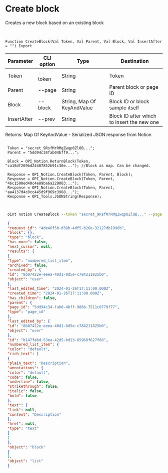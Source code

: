 ﻿---
sidebar_position: 1
---

# Create block
 Creates a new block based on an existing block


<br/>


`Function CreateBlock(Val Token, Val Parent, Val Block, Val InsertAfter = "") Export`

 | Parameter | CLI option | Type | Destination |
 |-|-|-|-|
 | Token | --token | String | Token |
 | Parent | --page | String | Parent block or page ID |
 | Block | --block | String, Map Of KeyAndValue | Block ID or block sample itself |
 | InsertAfter | --prev | String | Block ID after which to insert the new one |

 
 Returns: Map Of KeyAndValue - Serialized JSON response from Notion





```bsl title="Code example"
 
 Token = "secret_9RsfMrRMqZwqp0Zl0B...";
 Parent = "5dd94c34fab04bff9...";
 
 Block = OPI_Notion.ReturnBlock(Token, "ca18df269bd24407852b91c30e..."); //Block as map. Can be changed.
 
 Response = OPI_Notion.CreateBlock(Token, Parent, Block);
 Response = OPI_Notion.CreateBlock(Token, Parent, "46c1500ed40c4e89ba6a229003...");
 Response = OPI_Notion.CreateBlock(Token, Parent, "aa4137d4c8cc445d9f969c3968...");
 Response = OPI_Tools.JSONString(Response);
 
```
	


```sh title="CLI command example"
 
 oint notion CreateBlock --token "secret_9RsfMrRMqZwqp0Zl0B..." --page "5dd94c34fab04bff9..." --block %block% --prev %prev%

```

```json title="Result"
 {
 "request_id": "4de46f5b-d38b-4df5-b26e-32127db1096b",
 "block": {},
 "type": "block",
 "has_more": false,
 "next_cursor": null,
 "results": [
 {
 "type": "numbered_list_item",
 "archived": false,
 "created_by": {
 "id": "8b07422e-eeea-40d1-8d5e-c784211825b0",
 "object": "user"
 },
 "last_edited_time": "2024-01-26T17:11:00.000Z",
 "created_time": "2024-01-26T17:11:00.000Z",
 "has_children": false,
 "parent": {
 "page_id": "5dd94c34-fab0-4bff-986b-7511c0779f77",
 "type": "page_id"
 },
 "last_edited_by": {
 "id": "8b07422e-eeea-40d1-8d5e-c784211825b0",
 "object": "user"
 },
 "id": "b147fabd-53ea-42d5-bd23-85968f627f88",
 "numbered_list_item": {
 "color": "default",
 "rich_text": [
 {
 "plain_text": "Description",
 "annotations": {
 "color": "default",
 "code": false,
 "underline": false,
 "strikethrough": false,
 "italic": false,
 "bold": false
 },
 "text": {
 "link": null,
 "content": "Description"
 },
 "href": null,
 "type": "text"
 }
 ]
 },
 "object": "block"
 }
 ],
 "object": "list"
 }
```
